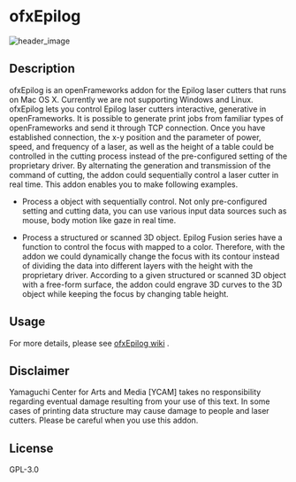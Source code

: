 # ofxEpilog

![header_image](https://cloud.githubusercontent.com/assets/222761/18414970/ecb88974-781a-11e6-9594-ba0818ba8341.jpg)

## Description
ofxEpilog is an openFrameworks addon for the Epilog laser cutters that runs on Mac OS X. Currently we are not supporting Windows and Linux.
ofxEpilog lets you control Epilog laser cutters interactive, generative in openFrameworks. It is possible to generate print jobs from familiar types of openFrameworks and send it through TCP connection. Once you have established connection, the x-y position and the parameter of power, speed, and frequency of a laser, as well as the height of a table could be controlled in the cutting process instead of the pre-configured setting of the proprietary driver. By alternating the generation and transmission of the command of cutting, the addon could sequentially control a laser cutter in real time. This addon enables you to make following examples.

- Process a object with sequentially control. Not only pre-configured setting and cutting data, you can use various input data sources such as mouse, body motion like gaze in real time.

- Process a structured or scanned 3D object. Epilog Fusion series have a function to control the focus with mapped to a color. Therefore, with the addon we could dynamically change the focus with its contour instead of dividing the data into different layers with the height with the proprietary driver. According to a given structured or scanned 3D object with a free-form surface, the addon could engrave 3D curves to the 3D object while keeping the focus by changing table height.

## Usage
For more details, please see [ofxEpilog wiki](https://github.com/YCAMInterlab/ofxEpilog/wiki) .

## Disclaimer
Yamaguchi Center for Arts and Media [YCAM] takes no responsibility regarding eventual damage resulting from your use of this text. In some cases of printing data structure may cause damage to people and laser cutters. Please be careful when you use this addon.

## License
GPL-3.0
